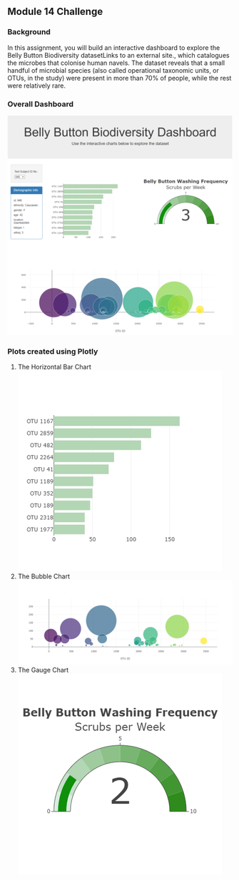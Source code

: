 ## Module 14 Challenge

### Background
In this assignment, you will build an interactive dashboard to explore the Belly Button Biodiversity datasetLinks to an external site., which catalogues the microbes that colonise human navels.
The dataset reveals that a small handful of microbial species (also called operational taxonomic units, or OTUs, in the study) were present in more than 70% of people, while the rest were relatively rare.

### Overall Dashboard
![Alt text](https://github.com/sookie22/belly_button_challenge/blob/acd4cc395b099219c4fa083300ba4f7160ccbaaa/Plots/Overall%20Dashboard.png)

### Plots created using Plotly 
1. The Horizontal Bar Chart
![Alt text](https://github.com/sookie22/belly_button_challenge/blob/acd4cc395b099219c4fa083300ba4f7160ccbaaa/Plots/Horizontal%20Bar%20Chart.png)
2. The Bubble Chart
![Alt text](https://github.com/sookie22/belly_button_challenge/blob/acd4cc395b099219c4fa083300ba4f7160ccbaaa/Plots/Bubble%20Chart.png)
3. The Gauge Chart
![Alt text](https://github.com/sookie22/belly_button_challenge/blob/acd4cc395b099219c4fa083300ba4f7160ccbaaa/Plots/Gauge%20Chart.png)
